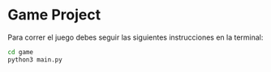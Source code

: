 # Game Project

Para correr el juego debes seguir las siguientes instrucciones en la terminal:
```sh
cd game
python3 main.py
```